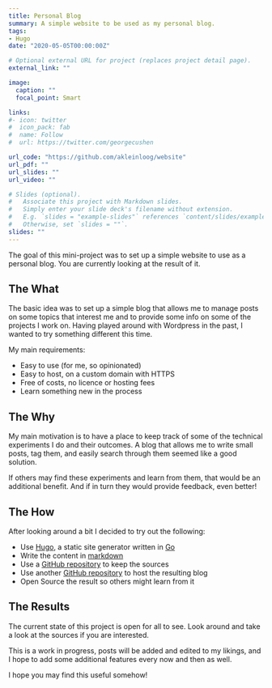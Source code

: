 ```yaml
---
title: Personal Blog
summary: A simple website to be used as my personal blog.
tags:
- Hugo
date: "2020-05-05T00:00:00Z"

# Optional external URL for project (replaces project detail page).
external_link: ""

image:
  caption: ""
  focal_point: Smart

links:
#- icon: twitter
#  icon_pack: fab
#  name: Follow
#  url: https://twitter.com/georgecushen

url_code: "https://github.com/akleinloog/website"
url_pdf: ""
url_slides: ""
url_video: ""

# Slides (optional).
#   Associate this project with Markdown slides.
#   Simply enter your slide deck's filename without extension.
#   E.g. `slides = "example-slides"` references `content/slides/example-slides.md`.
#   Otherwise, set `slides = ""`.
slides: ""
---
```


The goal of this mini-project was to set up a simple website to use as a personal blog.
You are currently looking at the result of it.

## The What

The basic idea was to set up a simple blog that allows me to manage posts on some topics that interest me and to provide some info on some of the projects I work on.
Having played around with Wordpress in the past, I wanted to try something different this time.

My main requirements:
* Easy to use (for me, so opinionated)
* Easy to host, on a custom domain with HTTPS
* Free of costs, no licence or hosting fees
* Learn something new in the process


## The Why

My main motivation is to have a place to keep track of some of the technical experiments I do and their outcomes.
A blog that allows me to write small posts, tag them, and easily search through them seemed like a good solution.

If others may find these experiments and learn from them, that would be an additional benefit.
And if in turn they would provide feedback, even better!

## The How

After looking around a bit I decided to try out the following:
* Use [Hugo](https://gohugo.io/), a static site generator written in [Go](https://golang.org/)
* Write the content in [markdown](https://www.markdownguide.org/)
* Use a [GitHub repository](https://github.com/akleinloog/website) to keep the sources
* Use another [GitHub repository](https://github.com/akleinloog/akleinloog.github.io) to host the resulting blog
* Open Source the result so others might learn from it

## The Results

The current state of this project is open for all to see. Look around and take a look at the sources if you are interested.

This is a work in progress, posts will be added and edited to my likings, and I hope to add some additional features every now and then as well.

I hope you may find this useful somehow!